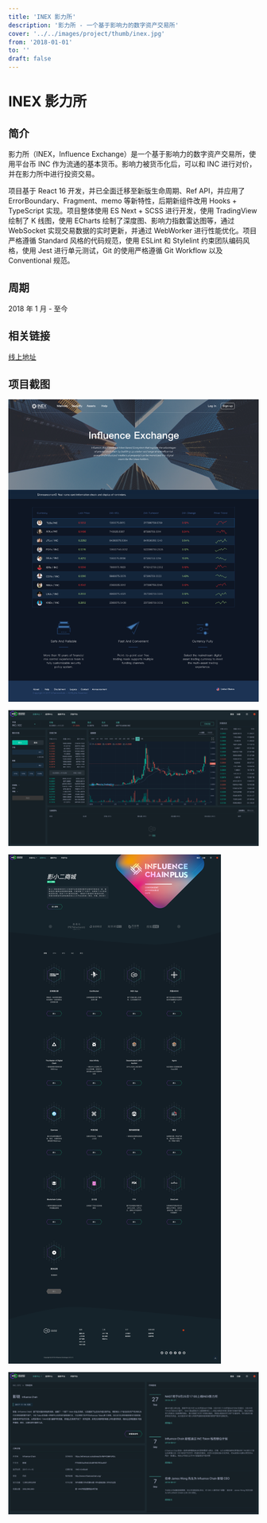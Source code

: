 ```yaml
---
title: 'INEX 影力所'
description: '影力所 - 一个基于影响力的数字资产交易所'
cover: '../../images/project/thumb/inex.jpg'
from: '2018-01-01'
to: ''
draft: false
---
```



# INEX 影力所

## 简介

影力所（INEX，Influence Exchange）是一个基于影响力的数字资产交易所，使用平台币 INC 作为流通的基本货币。影响力被货币化后，可以和 INC 进行对价，并在影力所中进行投资交易。

项目基于 React 16 开发，并已全面迁移至新版生命周期、Ref API，并应用了 ErrorBoundary、Fragment、memo 等新特性，后期新组件改用 Hooks + TypeScript 实现。项目整体使用 ES Next + SCSS 进行开发，使用 TradingView 绘制了 K 线图，使用 ECharts 绘制了深度图、影响力指数雷达图等，通过 WebSocket 实现交易数据的实时更新，并通过 WebWorker 进行性能优化。项目严格遵循 Standard 风格的代码规范，使用 ESLint 和 Stylelint 约束团队编码风格，使用 Jest 进行单元测试，Git 的使用严格遵循 Git Workflow 以及 Conventional 规范。

## 周期

2018 年 1 月 - 至今

## 相关链接

[线上地址](https://www.inex.exchange)

## 项目截图

![首页](../../images/project/inex/home.png)

![交易主页](../../images/project/inex/trading.png)

![应用中心](../../images/project/inex/apps.png)

![币种资料](../../images/project/inex/profile.png)
